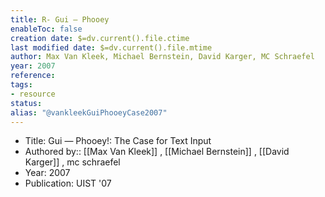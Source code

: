 ```yaml
---
title: R- Gui — Phooey
enableToc: false
creation date: $=dv.current().file.ctime
last modified date: $=dv.current().file.mtime
author: Max Van Kleek, Michael Bernstein, David Karger, MC Schraefel
year: 2007
reference: 
tags:
- resource
status: 
alias: "@vankleekGuiPhooeyCase2007"
---
```


-   Title: Gui — Phooey!: The Case for Text Input
-   Authored by:: [[Max Van Kleek]] , [[Michael Bernstein]] , [[David Karger]] , mc schraefel
-   Year: 2007
-   Publication: UIST '07
